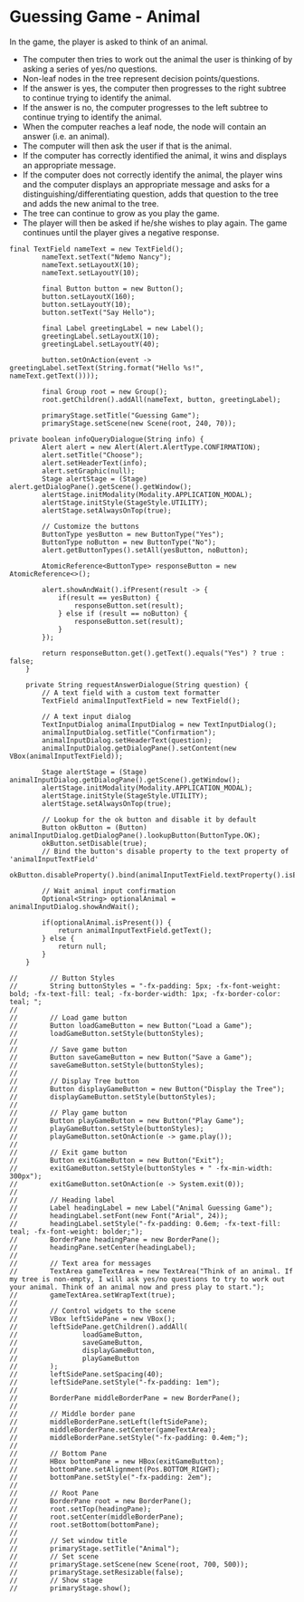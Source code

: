 # Guessing Game - Animal

In the game, the player is asked to think of an animal.
- The computer then tries to work out the animal the user is thinking of by asking a series of yes/no questions.
- Non-leaf nodes in the tree represent decision points/questions.
- If the answer is yes, the computer then progresses to the right subtree to continue trying to identify the animal.
- If the answer is no, the computer progresses to the left subtree to continue trying to identify the animal.
- When the computer reaches a leaf node, the node will contain an answer (i.e. an animal).
- The computer will then ask the user if that is the animal.
- If the computer has correctly identified the animal, it wins and displays an appropriate message.
- If the computer does not correctly identify the animal, the player wins and the computer displays an appropriate message and asks for a distinguishing/differentiating question, adds that question to the tree and adds the new animal to the tree.
- The tree can continue to grow as you play the game.
- The player will then be asked if he/she wishes to play again. The game continues until the player gives a negative response.


```
final TextField nameText = new TextField();
        nameText.setText("Ndemo Nancy");
        nameText.setLayoutX(10);
        nameText.setLayoutY(10);

        final Button button = new Button();
        button.setLayoutX(160);
        button.setLayoutY(10);
        button.setText("Say Hello");

        final Label greetingLabel = new Label();
        greetingLabel.setLayoutX(10);
        greetingLabel.setLayoutY(40);

        button.setOnAction(event -> greetingLabel.setText(String.format("Hello %s!", nameText.getText())));

        final Group root = new Group();
        root.getChildren().addAll(nameText, button, greetingLabel);

        primaryStage.setTitle("Guessing Game");
        primaryStage.setScene(new Scene(root, 240, 70));
```

```agsl
private boolean infoQueryDialogue(String info) {
        Alert alert = new Alert(Alert.AlertType.CONFIRMATION);
        alert.setTitle("Choose");
        alert.setHeaderText(info);
        alert.setGraphic(null);
        Stage alertStage = (Stage) alert.getDialogPane().getScene().getWindow();
        alertStage.initModality(Modality.APPLICATION_MODAL);
        alertStage.initStyle(StageStyle.UTILITY);
        alertStage.setAlwaysOnTop(true);

        // Customize the buttons
        ButtonType yesButton = new ButtonType("Yes");
        ButtonType noButton = new ButtonType("No");
        alert.getButtonTypes().setAll(yesButton, noButton);

        AtomicReference<ButtonType> responseButton = new AtomicReference<>();

        alert.showAndWait().ifPresent(result -> {
            if(result == yesButton) {
                responseButton.set(result);
            } else if (result == noButton) {
                responseButton.set(result);
            }
        });

        return responseButton.get().getText().equals("Yes") ? true : false;
    }

    private String requestAnswerDialogue(String question) {
        // A text field with a custom text formatter
        TextField animalInputTextField = new TextField();

        // A text input dialog
        TextInputDialog animalInputDialog = new TextInputDialog();
        animalInputDialog.setTitle("Confirmation");
        animalInputDialog.setHeaderText(question);
        animalInputDialog.getDialogPane().setContent(new VBox(animalInputTextField));

        Stage alertStage = (Stage) animalInputDialog.getDialogPane().getScene().getWindow();
        alertStage.initModality(Modality.APPLICATION_MODAL);
        alertStage.initStyle(StageStyle.UTILITY);
        alertStage.setAlwaysOnTop(true);

        // Lookup for the ok button and disable it by default
        Button okButton = (Button) animalInputDialog.getDialogPane().lookupButton(ButtonType.OK);
        okButton.setDisable(true);
        // Bind the button's disable property to the text property of 'animalInputTextField'
        okButton.disableProperty().bind(animalInputTextField.textProperty().isEmpty());

        // Wait animal input confirmation
        Optional<String> optionalAnimal = animalInputDialog.showAndWait();

        if(optionalAnimal.isPresent()) {
            return animalInputTextField.getText();
        } else {
            return null;
        }
    }
```

```agsl
//        // Button Styles
//        String buttonStyles = "-fx-padding: 5px; -fx-font-weight: bold; -fx-text-fill: teal; -fx-border-width: 1px; -fx-border-color: teal; ";
//
//        // Load game button
//        Button loadGameButton = new Button("Load a Game");
//        loadGameButton.setStyle(buttonStyles);
//
//        // Save game button
//        Button saveGameButton = new Button("Save a Game");
//        saveGameButton.setStyle(buttonStyles);
//
//        // Display Tree button
//        Button displayGameButton = new Button("Display the Tree");
//        displayGameButton.setStyle(buttonStyles);
//
//        // Play game button
//        Button playGameButton = new Button("Play Game");
//        playGameButton.setStyle(buttonStyles);
//        playGameButton.setOnAction(e -> game.play());
//
//        // Exit game button
//        Button exitGameButton = new Button("Exit");
//        exitGameButton.setStyle(buttonStyles + " -fx-min-width: 300px");
//        exitGameButton.setOnAction(e -> System.exit(0));
//
//        // Heading label
//        Label headingLabel = new Label("Animal Guessing Game");
//        headingLabel.setFont(new Font("Arial", 24));
//        headingLabel.setStyle("-fx-padding: 0.6em; -fx-text-fill: teal; -fx-font-weight: bolder;");
//        BorderPane headingPane = new BorderPane();
//        headingPane.setCenter(headingLabel);
//
//        // Text area for messages
//        TextArea gameTextArea = new TextArea("Think of an animal. If my tree is non-empty, I will ask yes/no questions to try to work out your animal. Think of an animal now and press play to start.");
//        gameTextArea.setWrapText(true);
//
//        // Control widgets to the scene
//        VBox leftSidePane = new VBox();
//        leftSidePane.getChildren().addAll(
//                loadGameButton,
//                saveGameButton,
//                displayGameButton,
//                playGameButton
//        );
//        leftSidePane.setSpacing(40);
//        leftSidePane.setStyle("-fx-padding: 1em");
//
//        BorderPane middleBorderPane = new BorderPane();
//
//        // Middle border pane
//        middleBorderPane.setLeft(leftSidePane);
//        middleBorderPane.setCenter(gameTextArea);
//        middleBorderPane.setStyle("-fx-padding: 0.4em;");
//
//        // Bottom Pane
//        HBox bottomPane = new HBox(exitGameButton);
//        bottomPane.setAlignment(Pos.BOTTOM_RIGHT);
//        bottomPane.setStyle("-fx-padding: 2em");
//
//        // Root Pane
//        BorderPane root = new BorderPane();
//        root.setTop(headingPane);
//        root.setCenter(middleBorderPane);
//        root.setBottom(bottomPane);
//
//        // Set window title
//        primaryStage.setTitle("Animal");
//        // Set scene
//        primaryStage.setScene(new Scene(root, 700, 500));
//        primaryStage.setResizable(false);
//        // Show stage
//        primaryStage.show();
```